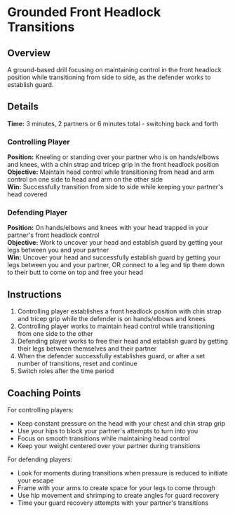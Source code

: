 # Grounded Front Headlock Transitions

## Overview
A ground-based drill focusing on maintaining control in the front headlock position while transitioning from side to side, as the defender works to establish guard.

## Details
**Time:** 3 minutes, 2 partners or 6 minutes total - switching back and forth  

### Controlling Player
**Position:** Kneeling or standing over your partner who is on hands/elbows and knees, with a chin strap and tricep grip in the front headlock position  
**Objective:** Maintain head control while transitioning from head and arm control on one side to head and arm on the other side  
**Win:** Successfully transition from side to side while keeping your partner's head covered  

### Defending Player
**Position:** On hands/elbows and knees with your head trapped in your partner's front headlock control  
**Objective:** Work to uncover your head and establish guard by getting your legs between you and your partner  
**Win:** Uncover your head and successfully establish guard by getting your legs between you and your partner, OR connect to a leg and tip them down to their butt to come on top and free your head

## Instructions
1. Controlling player establishes a front headlock position with chin strap and tricep grip while the defender is on hands/elbows and knees
2. Controlling player works to maintain head control while transitioning from one side to the other
3. Defending player works to free their head and establish guard by getting their legs between themselves and their partner
4. When the defender successfully establishes guard, or after a set number of transitions, reset and continue
5. Switch roles after the time period

## Coaching Points
For controlling players:
- Keep constant pressure on the head with your chest and chin strap grip
- Use your hips to block your partner's attempts to turn into you
- Focus on smooth transitions while maintaining head control
- Keep your weight centered over your partner during transitions

For defending players:
- Look for moments during transitions when pressure is reduced to initiate your escape
- Frame with your arms to create space for your legs to come through
- Use hip movement and shrimping to create angles for guard recovery
- Time your guard recovery attempts with your partner's transitions
